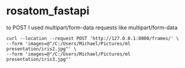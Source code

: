 # rosatom_fastapi
to POST I used multipart/form-data requests like
multipart/form-data
```
curl --location --request POST 'http://127.0.0.1:8000/frames/' \
--form 'images=@"/C:/Users/Michael/Pictures/ml presentation/iris2.jpg"' \
--form 'images=@"/C:/Users/Michael/Pictures/ml presentation/iris3.jpg"'
```

